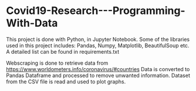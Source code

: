 # Covid19-Research---Programming-With-Data

This project is done with Python, in Jupyter Notebook. Some of the libraries used in this project includes: Pandas, Numpy, Matplotlib, BeautifulSoup etc.
A detailed list can be found in requirements.txt

Webscraping is done to retrieve data from https://www.worldometers.info/coronavirus/#countries
Data is converted to Pandas Dataframe and processed to remove unwanted information. Dataset from the CSV file is read and used to plot graphs.
